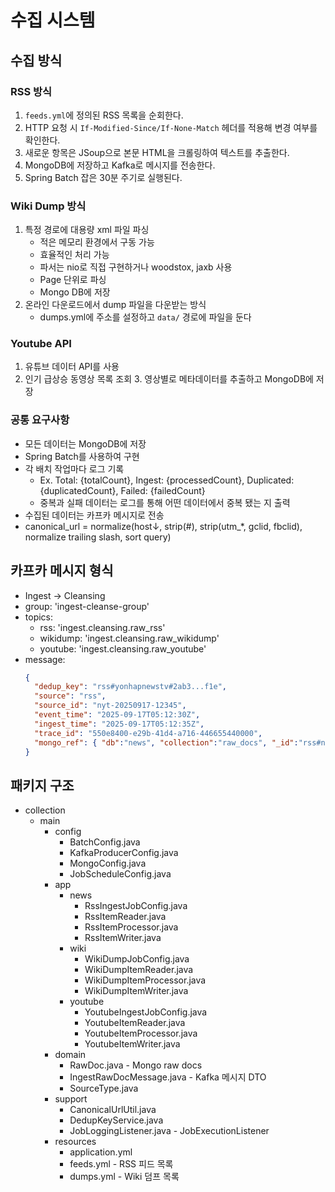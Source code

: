# 수집 시스템

## 수집 방식

### RSS 방식

1. `feeds.yml`에 정의된 RSS 목록을 순회한다.
2. HTTP 요청 시 `If-Modified-Since/If-None-Match` 헤더를 적용해 변경 여부를 확인한다.
3. 새로운 항목은 JSoup으로 본문 HTML을 크롤링하여 텍스트를 추출한다.
4. MongoDB에 저장하고 Kafka로 메시지를 전송한다.
5. Spring Batch 잡은 30분 주기로 실행된다.

### Wiki Dump 방식

1. 특정 경로에 대용량 xml 파일 파싱
    - 적은 메모리 환경에서 구동 가능
    - 효율적인 처리 가능
    - 파서는 nio로 직접 구현하거나 woodstox, jaxb 사용
    - Page 단위로 파싱
    - Mongo DB에 저장
2. 온라인 다운로드에서 dump 파일을 다운받는 방식
    - dumps.yml에 주소를 설정하고 `data/` 경로에 파일을 둔다

### Youtube API

1. 유튜브 데이터 API를 사용
2. 인기 급상승 동영상 목록 조회
    3. 영상별로 메타데이터를 추출하고 MongoDB에 저장

### 공통 요구사항

- 모든 데이터는 MongoDB에 저장
- Spring Batch를 사용하여 구현
- 각 배치 작업마다 로그 기록
    - Ex. Total: {totalCount}, Ingest: {processedCount}, Duplicated: {duplicatedCount}, Failed: {failedCount}
    - 중복과 실패 데이터는 로그를 통해 어떤 데이터에서 중복 됐는 지 출력
- 수집된 데이터는 카프카 메시지로 전송
- canonical_url = normalize(host↓, strip(#), strip(utm_*, gclid, fbclid), normalize trailing slash, sort query)

## 카프카 메시지 형식

- Ingest → Cleansing
- group: 'ingest-cleanse-group'
- topics:
    - rss: 'ingest.cleansing.raw_rss'
    - wikidump: 'ingest.cleansing.raw_wikidump'
    - youtube: 'ingest.cleansing.raw_youtube'
- message:
    ```json
    {
      "dedup_key": "rss#yonhapnewstv#2ab3...f1e",
      "source": "rss",
      "source_id": "nyt-20250917-12345",
      "event_time": "2025-09-17T05:12:30Z",
      "ingest_time": "2025-09-17T05:12:35Z",
      "trace_id": "550e8400-e29b-41d4-a716-446655440000",
      "mongo_ref": { "db":"news", "collection":"raw_docs", "_id":"rss#nyt#2ab3...f1e" }
    }
    ```

## 패키지 구조

- collection
    - main
        - config
            - BatchConfig.java
            - KafkaProducerConfig.java
            - MongoConfig.java
            - JobScheduleConfig.java
        - app
            - news
                - RssIngestJobConfig.java
                - RssItemReader.java
                - RssItemProcessor.java
                - RssItemWriter.java
            - wiki
                - WikiDumpJobConfig.java
                - WikiDumpItemReader.java
                - WikiDumpItemProcessor.java
                - WikiDumpItemWriter.java
            - youtube
                - YoutubeIngestJobConfig.java
                - YoutubeItemReader.java
                - YoutubeItemProcessor.java
                - YoutubeItemWriter.java
        - domain
            - RawDoc.java - Mongo raw docs
            - IngestRawDocMessage.java - Kafka 메시지 DTO
            - SourceType.java
        - support
            - CanonicalUrlUtil.java
            - DedupKeyService.java
            - JobLoggingListener.java - JobExecutionListener
        - resources
            - application.yml
            - feeds.yml - RSS 피드 목록
            - dumps.yml - Wiki 덤프 목록
